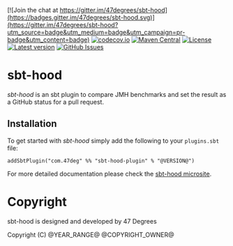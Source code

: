 [![Join the chat at https://gitter.im/47degrees/sbt-hood](https://badges.gitter.im/47degrees/sbt-hood.svg)](https://gitter.im/47degrees/sbt-hood?utm_source=badge&utm_medium=badge&utm_campaign=pr-badge&utm_content=badge) [![codecov.io](http://codecov.io/gh/47degrees/sbt-hood/branch/master/graph/badge.svg)](http://codecov.io/gh/47degrees/sbt-hood) [![Maven Central](https://img.shields.io/badge/maven%20central-0.2.6-green.svg)](https://oss.sonatype.org/#nexus-search;gav~com.47deg~sbt-hood*) [![License](https://img.shields.io/badge/license-Apache%202-blue.svg)](https://raw.githubusercontent.com/47degrees/sbt-hood/master/LICENSE) [![Latest version](https://img.shields.io/badge/sbt--hood-0.2.6-green.svg)](https://index.scala-lang.org/47degrees/sbt-hood) [![GitHub Issues](https://img.shields.io/github/issues/47degrees/sbt-hood.svg)](https://github.com/47degrees/sbt-hood/issues)

# sbt-hood

*sbt-hood* is an sbt plugin to compare JMH benchmarks and set the result as a GitHub status for a pull request.

## Installation

To get started with *sbt-hood* simply add the following to your `plugins.sbt` file:

```
addSbtPlugin("com.47deg" %% "sbt-hood-plugin" % "@VERSION@")
```

For more detailed documentation please check the [sbt-hood microsite](https://47degrees.github.io/sbt-hood/).

# Copyright

sbt-hood is designed and developed by 47 Degrees

Copyright (C) @YEAR_RANGE@ @COPYRIGHT_OWNER@
